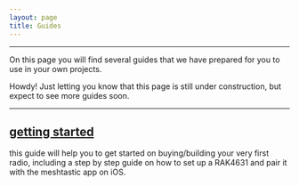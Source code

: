 ```yaml
---
layout: page
title: Guides
---
```

---
On this page you will find several guides that we have prepared for you to use in your own projects.
<p class="message">
  Howdy! Just letting you know that this page is still under construction, but expect to see more guides soon.
</p>

---

## [getting started](/guides/getting-started)
this guide will help you to get started on buying/building your very first radio, including a step by step guide on how to set up a RAK4631 and pair it with the meshtastic app on iOS.